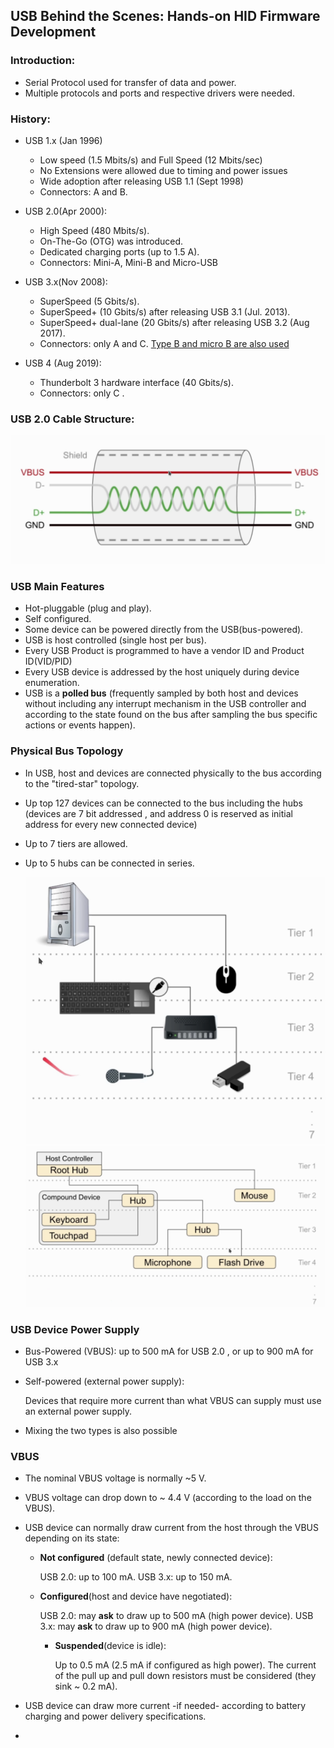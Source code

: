 ## USB Behind the Scenes: Hands-on HID Firmware Development

### Introduction:

- Serial Protocol used for transfer of data and power.
- Multiple protocols and ports and respective drivers were needed.

###  History:

- USB 1.x (Jan 1996)

  - Low speed (1.5 Mbits/s) and Full Speed (12 Mbits/sec)
  - No Extensions were allowed due to timing and power issues
  - Wide adoption after releasing USB 1.1 (Sept 1998)
  - Connectors: A and B.																	

- USB 2.0(Apr 2000):
  - High Speed (480 Mbits/s).
  - On-The-Go (OTG) was introduced.
  - Dedicated charging ports (up to 1.5 A).
  - Connectors: Mini-A, Mini-B and Micro-USB

- USB 3.x(Nov 2008):
  - SuperSpeed (5 Gbits/s).
  - SuperSpeed+ (10 Gbits/s) after releasing USB 3.1 (Jul. 2013).
  - SuperSpeed+ dual-lane (20 Gbits/s) after releasing USB 3.2 (Aug 2017).
  - Connectors: only A and C. [Type B and micro B are also used](https://en.wikipedia.org/wiki/USB_hardware)

- USB 4 (Aug 2019):
  - Thunderbolt 3 hardware interface (40 Gbits/s).
  - Connectors: only C .

### USB 2.0 Cable Structure:

![USB 2.0 Cable Structure](./Pictures/USB_2_0_Cable_Structure.png)

### USB Main Features

- Hot-pluggable (plug and play).
- Self configured.
- Some device can be powered directly from the USB(bus-powered).
- USB is host controlled (single host per bus).
- Every USB Product is programmed to have a vendor ID and Product ID(VID/PID)
- Every USB device is addressed by the host uniquely during device enumeration.
- USB is a **polled bus** (frequently sampled by both host and devices without including any interrupt mechanism in the USB controller and according to the state found on the bus after sampling the bus specific actions or events happen).

### Physical Bus Topology

- In USB, host and devices are connected physically to the bus according to the "tired-star" topology.

- Up top 127 devices  can be connected to the bus including the hubs (devices are 7 bit addressed , and address 0 is reserved as initial address for every new connected device)

- Up to 7 tiers are allowed.

- Up to 5 hubs can be connected in series.

  ![alt-text-1](./Pictures/Tiered_Star_Topology_figure.png "title-1") ![alt-text-2](./Pictures/Tiered_Star_Topology_Block_Diagram.png "title-2")

### USB Device Power Supply

- Bus-Powered (VBUS): up to 500 mA for USB 2.0 , or up to 900 mA for USB 3.x

- Self-powered (external power supply):

  Devices that require more current than what VBUS can supply must use an external power supply.

- Mixing the two types is also possible  

  

### VBUS  

- The nominal VBUS voltage is normally ~5 V.

- VBUS voltage can drop down to ~ 4.4 V (according to the load on the VBUS).

- USB device can normally draw current from the host through the VBUS depending on its state:
  - **Not configured** (default state, newly connected device):

    USB 2.0: up to 100 mA.
    USB 3.x: up to 150 mA.

  - **Configured**(host and device have negotiated):

    USB 2.0: may **ask** to draw up to 500 mA (high power device).
    USB 3.x: may **ask** to draw up to 900 mA (high power device). 

    - **Suspended**(device is idle):

      Up to 0.5 mA (2.5 mA if configured as high power). The current of the pull up and pull down resistors must be considered (they sink ~ 0.2 mA).


- USB device can draw more current -if needed- according to battery charging and   power delivery specifications.

  

- 